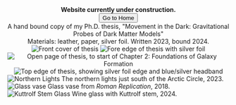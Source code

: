 <center>
 <b>Website currently under construction.</b><br>
 <button onclick="location.href='https://isabelle-goldstein.github.io'">Go to Home</button><br>
</center>
        
<!--             <a href="https://www.instagram.com/the_glasstrophysicist?igsh=MWU3emxhYWIyc2QxZA%3D%3D" title="Instagram Link"> <i class="bi bi-instagram h3"></i></a> -->


<center>
 A hand bound copy of my Ph.D. thesis, "Movement in the Dark: Gravitational Probes of Dark Matter Models" <br>
 Materials: leather, paper, silver foil. Written 2023, bound 2024.<br>
<!-- GALLERY -->
<!-- see: https://mdbootstrap.com/docs/standard/extended/gallery/-->
<div class="row">
  <div class="col-lg-4 mb-4 mb-lg-0">
    <img
      src="static/assets/gallery/thesis_imgs/thesis_front.jpeg"
      class="w-100 shadow-1-strong rounded mb-4"
      alt="Front cover of thesis"
    />
    <img
     src="static/assets/gallery/thesis_imgs/thesis_foreedge.jpeg"
     class="w-100 shadow-1-strong rounded mb-4"
     alt="Fore edge of thesis with silver foil"
    />
  </div>

  <div class="col-lg-4 mb-4 mb-lg-0">
    <img
      src="static/assets/gallery/thesis_imgs/thesis_chaparch.jpeg"
      class="w-100 shadow-1-strong rounded mb-4"
      alt="Open page of thesis, to start of Chapter 2: Foundations of Galaxy Formation "
    />
    <img
      src="static/assets/gallery/thesis_imgs/thesis_headband.jpeg"
      class="w-100 shadow-1-strong rounded mb-4"
      alt="Top edge of thesis, showing silver foil edge and blue/silver headband"
    />
  </div>
</div>
<!-- Gallery -->
</center>


<!-- BOOTSTRAP IMAGES: https://mdbootstrap.com/docs/standard/content-styles/images/-->


<img src="static/assets/gallery/misc_imgs/DSC_0129.JPG" class="img-fluid" alt="Northern Lights" />
The northern lights just south of the Arctic Circle, 2023.

<img src="static/assets/gallery/glass_imgs/roman_repl.JPG" class="img-fluid" alt="Glass vase">
Glass vase from <i>Roman Replication</i>, 2018.

<img src="static/assets/gallery/glass_imgs/kuttrolf.jpg" class="img-fluid" alt="Kuttrolf Stem Glass">
Wine glass with Kuttrolf stem, 2024.


